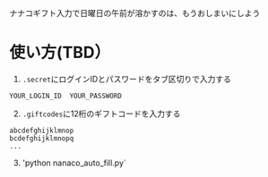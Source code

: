 ナナコギフト入力で日曜日の午前が溶かすのは、もうおしまいにしよう

# 使い方(TBD）

1. `.secret`にログインIDとパスワードをタブ区切りで入力する
```
YOUR_LOGIN_ID  YOUR_PASSWORD
```
2. `.giftcodes`に12桁のギフトコードを入力する
```
abcdefghijklmnop
bcdefghijklmnopq
...
```
3. 'python nanaco_auto_fill.py`
